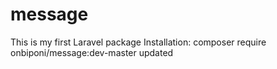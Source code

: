 # message
This is my first Laravel package
Installation:
composer require onbiponi/message:dev-master
 updated
